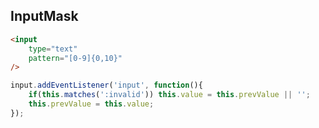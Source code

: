 ## InputMask

```html
<input
    type="text"
    pattern="[0-9]{0,10}"
/>
```

```javascript
input.addEventListener('input', function(){
    if(this.matches(':invalid')) this.value = this.prevValue || '';
    this.prevValue = this.value;
});
```